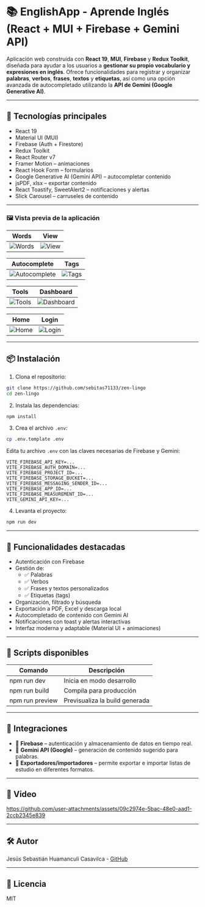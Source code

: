 # 📚 EnglishApp - Aprende Inglés (React + MUI + Firebase + Gemini API)

Aplicación web construida con **React 19**, **MUI**, **Firebase** y **Redux Toolkit**, diseñada para ayudar a los usuarios a **gestionar su propio vocabulario y expresiones en inglés**. Ofrece funcionalidades para registrar y organizar **palabras**, **verbos**, **frases**, **textos** y **etiquetas**, así como una opción avanzada de autocompletado utilizando la **API de Gemini (Google Generative AI)**.

---

## 🚀 Tecnologías principales

- React 19
- Material UI (MUI)
- Firebase (Auth + Firestore)
- Redux Toolkit
- React Router v7
- Framer Motion – animaciones
- React Hook Form – formularios
- Google Generative AI (Gemini API) – autocompletar contenido
- jsPDF, xlsx – exportar contenido
- React Toastify, SweetAlert2 – notificaciones y alertas
- Slick Carousel – carruseles de contenido

---

### 🖼️ Vista previa de la aplicación

| Words                                                                                     | View                                                                                     |
| ----------------------------------------------------------------------------------------- | ---------------------------------------------------------------------------------------- | 
| ![Words](https://github.com/user-attachments/assets/afff44d3-663d-4432-b075-05111c2de927) | ![View](https://github.com/user-attachments/assets/6666ec06-7d5f-4c3e-96df-08e25f92599d) | 

| Autocomplete                                                                                   | Tags                                                                                | 
| ----------------------------------------------------------------------------------------- | ---------------------------------------------------------------------------------------- | 
| ![Autocomplete](https://github.com/user-attachments/assets/01f403a4-ec1c-417f-b374-4def6a3c60e1) | ![Tags](https://github.com/user-attachments/assets/65de5471-7ca5-4f79-a095-48527242aac3)  |

 | Tools                                                                                     | Dashboard                                                                                     |
| ---------------------------------------------------------------------------------------------- | ---------------------------------------------------------------------------------------- |
| ![Tools](https://github.com/user-attachments/assets/e6874873-2c75-4e59-b192-740ed93353f5) | ![Dashboard](https://github.com/user-attachments/assets/87d23939-2dfa-41c3-98fd-7835290ffd61) |

| Home                                                                                     | Login                                                                                    |
| ----------------------------------------------------------------------------------------- | -------------------------------------------------------------------------------------------- |
| ![Home](https://github.com/user-attachments/assets/9f8c21c3-e088-4cf6-ac09-12aacd6bfc0c) | ![Login](https://github.com/user-attachments/assets/ecf8cd0b-7996-4758-9470-04108c1c6868) |


---

## 📦 Instalación

1. Clona el repositorio:

```bash
git clone https://github.com/sebitas71133/zen-lingo
cd zen-lingo
```

2. Instala las dependencias:

```bash
npm install
```

3. Crea el archivo `.env`:

```bash
cp .env.template .env
```
Edita tu archivo `.env` con las claves necesarias de Firebase y Gemini:

```env
VITE_FIREBASE_API_KEY=...
VITE_FIREBASE_AUTH_DOMAIN=...
VITE_FIREBASE_PROJECT_ID=...
VITE_FIREBASE_STORAGE_BUCKET=...
VITE_FIREBASE_MESSAGING_SENDER_ID=...
VITE_FIREBASE_APP_ID=...
VITE_FIREBASE_MEASUREMENT_ID=...
VITE_GEMINI_API_KEY=...
```

4. Levanta el proyecto:

```bash
npm run dev
```

---

## 📘 Funcionalidades destacadas

- Autenticación con Firebase
- Gestión de:
  - ✅ Palabras
  - ✅ Verbos
  - ✅ Frases y textos personalizados
  - ✅ Etiquetas (tags)
- Organización, filtrado y búsqueda
- Exportación a PDF, Excel y descarga local
- Autocompletado de contenido con Gemini AI
- Notificaciones con toast y alertas interactivas
- Interfaz moderna y adaptable (Material UI + animaciones)

---

## 🧪 Scripts disponibles

| Comando         | Descripción                    |
| --------------- | ------------------------------ |
| npm run dev     | Inicia en modo desarrollo      |
| npm run build   | Compila para producción        |
| npm run preview | Previsualiza la build generada |

---

## 🧩 Integraciones

- 🔐 **Firebase** – autenticación y almacenamiento de datos en tiempo real.
- 🤖 **Gemini API (Google)** – generación de contenido sugerido para palabras.
- 🧾 **Exportadores/importadores** – permite exportar e importar listas de estudio en diferentes formatos.

---

## 🧩 Video

https://github.com/user-attachments/assets/09c2974e-5bac-48e0-aad1-2ccb2345e839

---

## 🛠️ Autor

Jesús Sebastián Huamanculi Casavilca - [GitHub](https://github.com/sebitas71133)

---

## 📄 Licencia

MIT
